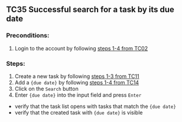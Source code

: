 ## TC35 Successful search for a task by its due date
### Preconditions:
1. Login to the account by following [steps 1-4 from TC02](TC02.md)
### Steps:
1. Create a new task by following [steps 1-3 from TC11](TC11.md) 
2. Add a `{due date}` by following [steps 1-4 from TC14](TC20.md)
3. Click on the `Search` button
4. Enter `{due date}` into the input field and press `Enter`
* verify that the task list opens with tasks that match the `{due date}`
* verify that the created task with `{due date}` is visible